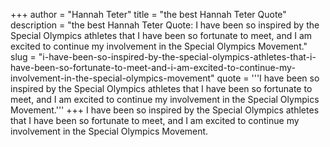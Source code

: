 +++
author = "Hannah Teter"
title = "the best Hannah Teter Quote"
description = "the best Hannah Teter Quote: I have been so inspired by the Special Olympics athletes that I have been so fortunate to meet, and I am excited to continue my involvement in the Special Olympics Movement."
slug = "i-have-been-so-inspired-by-the-special-olympics-athletes-that-i-have-been-so-fortunate-to-meet-and-i-am-excited-to-continue-my-involvement-in-the-special-olympics-movement"
quote = '''I have been so inspired by the Special Olympics athletes that I have been so fortunate to meet, and I am excited to continue my involvement in the Special Olympics Movement.'''
+++
I have been so inspired by the Special Olympics athletes that I have been so fortunate to meet, and I am excited to continue my involvement in the Special Olympics Movement.
